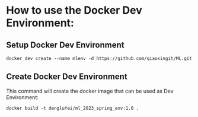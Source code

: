 # How to use the Docker Dev Environment:

## Setup Docker Dev Environment

`docker dev create --name mlenv -d https://github.com/qiaoxingit/ML.git`

## Create Docker Dev Environment

This command will create the docker image that can be used as Dev Environment:

`docker build -t denglufei/ml_2023_spring_env:1.0 .`
